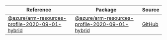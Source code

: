 | Reference | Package | Source |
|---|---|---|
|[@azure/arm-resources-profile-2020-09-01-hybrid](arm-resources-profile-2020-09-01-hybrid-readme.md)|[@azure/arm-resources-profile-2020-09-01-hybrid](https://www.npmjs.com/package/@azure/arm-resources-profile-2020-09-01-hybrid)|[GitHub](https://github.com/Azure/azure-sdk-for-js/blob/main/sdk/resources/arm-resources-profile-2020-09-01-hybrid)|
